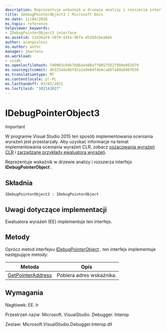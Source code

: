 ```yaml
---
description: Reprezentuje wskaźnik w drzewie analizy i rozszerza interfejs IDebugPointerObject.
title: IDebugPointerObject3 | Microsoft Docs
ms.date: 11/04/2016
ms.topic: reference
helpviewer_keywords:
- IDebugPointerObject3 interface
ms.assetid: 11d26af4-1079-435e-96fa-d5269cbea8eb
author: acangialosi
ms.author: anthc
manager: jmartens
ms.workload:
- vssdk
ms.openlocfilehash: f40003c04b7b0b4e480aff8057582f998e092079
ms.sourcegitcommit: 4b323a8a8bfd1a1a9e84f4b4ca88fa8da690f656
ms.translationtype: MT
ms.contentlocale: pl-PL
ms.lasthandoff: 03/05/2021
ms.locfileid: "102142827"
---
```

# <a name="idebugpointerobject3"></a>IDebugPointerObject3
> [!IMPORTANT]
> W programie Visual Studio 2015 ten sposób implementowania oceniania wyrażeń jest przestarzały. Aby uzyskać informacje na temat implementowania oceniania wyrażeń CLR, zobacz [oszacowania wyrażeń CLR](https://github.com/Microsoft/ConcordExtensibilitySamples/wiki/CLR-Expression-Evaluators) i [zarządzane przykłady ewaluatora wyrażeń](https://github.com/Microsoft/ConcordExtensibilitySamples/wiki/Managed-Expression-Evaluator-Sample).

 Reprezentuje wskaźnik w drzewie analizy i rozszerza interfejs **IDebugPointerObject** .

## <a name="syntax"></a>Składnia

```
IDebugPointerObject3 : IDebugPointerObject
```

## <a name="notes-for-implementers"></a>Uwagi dotyczące implementacji
 Ewaluatora wyrażeń (EE) implementuje ten interfejs.

## <a name="methods"></a>Metody
 Oprócz metod interfejsu [IDebugPointerObject](../../../extensibility/debugger/reference/idebugpointerobject.md) , ten interfejs implementuje następujące metody:

|Metoda|Opis|
|------------|-----------------|
|[GetPointerAddress](../../../extensibility/debugger/reference/idebugpointerobject3-getpointeraddress.md)|Pobiera adres wskaźnika.|

## <a name="requirements"></a>Wymagania
 Nagłówek: EE. h

 Przestrzeń nazw: Microsoft. VisualStudio. Debugger. Interop

 Zestaw: Microsoft.VisualStudio.Debugger.Interop.dll

